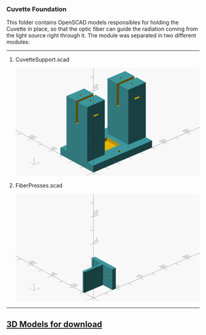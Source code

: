 ### Cuvette Foundation

  This folder contains OpenSCAD models responsibles for holding the Cuvette in place, so that the optic fiber can guide the radiation coming from the light source right through it. The module was separated in two different modules:

---
1. CuvetteSupport.scad

    ![Image](./CuvetteSupport.png)
    
2. FiberPresses.scad

    ![Image](./FiberPresser.png)
---

## [3D Models for download](https://www.thingiverse.com/thing:6009786)
